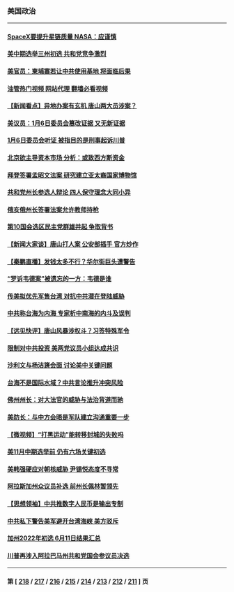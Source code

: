 ### 美国政治
---
#### [SpaceX要提升星链质量 NASA：应谨慎](../../pages/ncid1078159/n13759543.md?06150045) 
#### [美中期选举三州初选 共和党竞争激烈](../../pages/ncid1078159/n13758900.md?06150045) 
#### [美官员：柬埔寨若让中共使用基地 将面临后果](../../pages/ncid1078159/n13759316.md?06150045) 
#### [油管热门视频 网站代理 翻墙必看视频](http://209.222.30.114:81/youtube.html?06150045)
#### [【新闻看点】异地办案有玄机 唐山两大员涉案？](../../pages/ncid1078159/n13758997.md?06150045) 
#### [美议员：1月6日委员会篡改证据 又无新证据](../../pages/ncid1078159/n13758966.md?06150045) 
#### [1月6日委员会听证 被指目的是刑事起诉川普](../../pages/ncid1078159/n13759034.md?06150045) 
#### [北京欲主导资本市场 分析：或致西方断资金](../../pages/ncid1078159/n13759138.md?06150045) 
#### [拜登签署孟昭文法案 研究建立亚太裔国家博物馆](../../pages/ncid1078159/n13759127.md?06150045) 
#### [共和党州长参选人辩论 四人保守理念大同小异](../../pages/ncid1078159/n13759116.md?06150045) 
#### [俄亥俄州长签署法案允许教师持枪](../../pages/ncid1078159/n13759112.md?06150045) 
#### [第10国会选区民主党群雄并起 争取背书](../../pages/ncid1078159/n13759106.md?06150045) 
#### [【新闻大家谈】唐山打人案 公安部插手 官方炒作](../../pages/ncid1078159/n13759080.md?06150045) 
#### [【秦鹏直播】发钱太多不行？华尔街巨头遭警告](../../pages/ncid1078159/n13758979.md?06150045) 
#### [“罗诉韦德案”被遗忘的一方：韦德是谁](../../pages/ncid1078159/n13758835.md?06150045) 
#### [传美拟优先军售台湾 对抗中共潜在登陆威胁](../../pages/ncid1078159/n13758962.md?06150045) 
#### [中共称台海为内海 专家析中南海的内斗及误判](../../pages/ncid1078159/n13758772.md?06150045) 
#### [【远见快评】唐山风暴涉权斗？习签特殊军令](../../pages/ncid1078159/n13758992.md?06150045) 
#### [限制对中共投资 美两党议员小组达成共识](../../pages/ncid1078159/n13758949.md?06150045) 
#### [沙利文与杨洁篪会面 讨论美中关键问题](../../pages/ncid1078159/n13758918.md?06150045) 
#### [台海不是国际水域？中共言论推升冲突风险](../../pages/ncid1078159/n13758829.md?06150045) 
#### [佛州州长：对大法官的威胁与法治背道而驰](../../pages/ncid1078159/n13758775.md?06150045) 
#### [美防长：与中方会晤是军队建立沟通重要一步](../../pages/ncid1078159/n13758740.md?06150045) 
#### [【微视频】“打黑运动”能转移封城的失败吗](../../pages/ncid1078159/n13758771.md?06150045) 
#### [美11月中期选举前 仍有六场关键初选](../../pages/ncid1078159/n13758196.md?06150045) 
#### [美韩强硬应对朝核威胁 尹锡悦态度不寻常](../../pages/ncid1078159/n13758207.md?06150045) 
#### [阿拉斯加州众议员补选 前州长佩林暂领先](../../pages/ncid1078159/n13757974.md?06150045) 
#### [【思想领袖】中共推数字人民币是输出专制](../../pages/ncid1078159/n13742264.md?06150045) 
#### [中共私下警告美军避开台湾海峡 美方驳斥](../../pages/ncid1078159/n13758085.md?06150045) 
#### [加州2022年初选 6月11日结果汇总](../../pages/ncid1078159/n13757990.md?06150045) 
#### [川普再涉入阿拉巴马州共和党国会参议员决选](../../pages/ncid1078159/n13757866.md?06150045) 

---
#### 第 [ [218](./218.md?06150045) / [217](./217.md?06150045) / [216](./216.md?06150045) / [215](./215.md?06150045) / [214](./214.md?06150045) / [213](./213.md?06150045) / [212](./212.md?06150045) / [211](./211.md?06150045) ] 页
